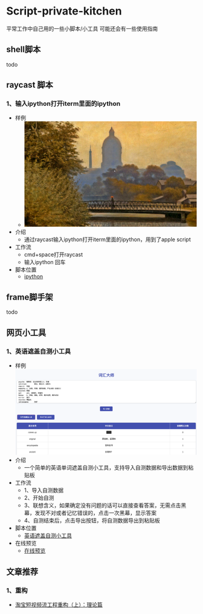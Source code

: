 # Script-private-kitchen
平常工作中自己用的一些小脚本/小工具 可能还会有一些使用指南
## shell脚本
todo
## raycast 脚本
### 1、输入ipython打开iterm里面的ipython
- 样例
  - ![20240516110220](https://raw.githubusercontent.com/OriKey/picrep/main/img/20240516110220.gif)
- 介绍
  - 通过raycast输入ipython打开iterm里面的ipython，用到了apple script
- 工作流
  - cmd+space打开raycast
  - 输入ipython 回车
- 脚本位置
  - [ipython](./guide/raycast-tool-ipython.md)

## frame脚手架
todo
## 网页小工具
### 1、英语遮盖自测小工具
- 样例
  ![image-20240515222706331](https://raw.githubusercontent.com/OriKey/picrep/main/img/image-20240515222706331.png)
- 介绍
  - 一个简单的英语单词遮盖自测小工具，支持导入自测数据和导出数据到粘贴板
- 工作流
  - 1、导入自测数据
  - 2、开始自测
  - 3、联想含义，如果确定没有问题的话可以直接查看答案，无需点击黑幕，发现不对或者记忆错误的，点击一次黑幕，显示答案
  - 4、自测结束后，点击导出按钮，将自测数据导出到粘贴板
- 脚本位置
  - [英语遮盖自测小工具](./html_tool/self-testing_words.html)
- 在线预览
  - [在线预览](http://htmlpreview.github.io/?https://github.com/orikey0/Script-private-kitchen/blob/master/html_tool/self-testing_words.html)

## 文章推荐
### 1、重构
- [淘宝短视频流工程重构（上）：理论篇](https://mp.weixin.qq.com/s/0afu3oLtOltNnkpCcpIuDA)